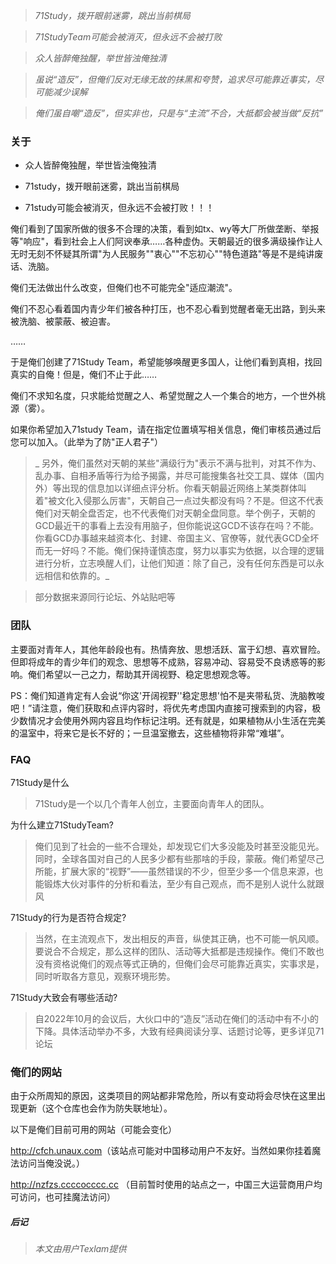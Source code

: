 > _71Study，拨开眼前迷雾，跳出当前棋局_

> _71StudyTeam可能会被消灭，但永远不会被打败_

> _众人皆醉俺独醒，举世皆浊俺独清_

> _虽说“造反”，但俺们反对无缘无故的抹黑和夸赞，追求尽可能靠近事实，尽可能减少误解_

> _俺们虽自嘲“造反”，但实非也，只是与“主流”不合，大抵都会被当做“反抗”_

### 关于

- 众人皆醉俺独醒，举世皆浊俺独清

- 71study，拨开眼前迷雾，跳出当前棋局

- 71study可能会被消灭，但永远不会被打败！！！

俺们看到了国家所做的很多不合理的决策，看到如tx、wy等大厂所做垄断、举报等"响应"，看到社会上人们阿谀奉承……各种虚伪。天朝最近的很多满级操作让人无时无刻不怀疑其所谓"为人民服务""衷心""不忘初心""特色道路"等是不是纯讲废话、洗脑。

俺们无法做出什么改变，但俺们也不可能完全"适应潮流"。

俺们不忍心看着国内青少年们被各种打压，也不忍心看到觉醒者毫无出路，到头来被洗脑、被蒙蔽、被迫害。

……

于是俺们创建了71Study Team，希望能够唤醒更多国人，让他们看到真相，找回真实的自俺！但是，俺们不止于此……

俺们不求知名度，只求能给觉醒之人、希望觉醒之人一个集合的地方，一个世外桃源（雾）。

如果你希望加入71study Team，请在指定位置填写相关信息，俺们审核员通过后您可以加入。（此举为了防"正人君子"）

> _ 另外，俺们虽然对天朝的某些"满级行为"表示不满与批判，对其不作为、乱办事、自相矛盾等行为给予揭露，并尽可能搜集各社交工具、媒体（国内外）等出现的信息加以详细点评分析。你看天朝最近网络上某类群体叫着"被文化入侵那么厉害"，天朝自己一点过失都没有吗？不是。但这不代表俺们对天朝全盘否定，也不代表俺们对天朝全盘同意。举个例子，天朝的GCD最近干的事看上去没有用脑子，但你能说这GCD不该存在吗？不能。你看GCD办事越来越资本化、封建、帝国主义、官僚等，就代表GCD全坏而无一好吗？不能。俺们保持谨慎态度，努力以事实为依据，以合理的逻辑进行分析，立志唤醒人们，让他们知道：除了自己，没有任何东西是可以永远相信和依靠的。_

> 部分数据来源同行论坛、外站贴吧等

### 团队

主要面对青年人，其他年龄段也有。热情奔放、思想活跃、富于幻想、喜欢冒险。但即将成年的青少年们的观念、思想等不成熟，容易冲动、容易受不良诱惑等的影响。俺们希望以一己之力，帮助其开阔视野、稳定思想观念等。

PS：俺们知道肯定有人会说“你这'开阔视野''稳定思想'怕不是夹带私货、洗脑教唆吧！”请注意，俺们获取和点评内容时，将优先考虑国内直接可搜索到的内容，极少数情况才会使用外网内容且均作标记注明。还有就是，如果植物从小生活在完美的温室中，将来它是长不好的；一旦温室撤去，这些植物将非常“难堪”。

### FAQ
71Study是什么
> 71Study是一个以几个青年人创立，主要面向青年人的团队。

为什么建立71StudyTeam?
> 俺们见到了社会的一些不合理处，却发现它们大多没能及时甚至没能见光。同时，全球各国对自己的人民多少都有些那啥的手段，蒙蔽。俺们希望尽己所能，扩展大家的“视野”——虽然错误的不少，但至少多一个信息来源，也能锻炼大伙对事件的分析和看法，至少有自己观点，而不是别人说什么就跟风

71Study的行为是否符合规定?
> 当然，在主流观点下，发出相反的声音，纵使其正确，也不可能一帆风顺。要说合不合规定，那么这样的团队、活动等大抵都是违规操作。俺们不敢也没有资格说俺们的观点等式正确的，但俺们会尽可能靠近真实，实事求是，同时听取各方意见，观察环境形势。

71Study大致会有哪些活动?
> 自2022年10月的会议后，大伙口中的“造反”活动在俺们的活动中有不小的下降。具体活动举办不多，大致有经典阅读分享、话题讨论等，更多详见71论坛

### 俺们的网站

由于众所周知的原因，这类项目的网站都非常危险，所以有变动将会尽快在这里出现更新（这个仓库也会作为防失联地址）。

以下是俺们目前可用的网站（可能会变化）

<http://cfch.unaux.com>（该站点可能对中国移动用户不友好。当然如果你挂着魔法访问当俺没说。）

<http://nzfzs.ccccocccc.cc>
（目前暂时使用的站点之一，中国三大运营商用户均可访问，也可挂魔法访问）

##### 后记

> _本文由用户Texlam提供_